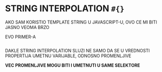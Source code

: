# STRING INTERPOLATION `#{}`

AKO SAM KORISTIO TEMPLATE STRING U JAVASCRIPT-U, OVO CE MI BITI JASNO VEOMA BRZO

EVO PRIMER-A

```scss

```

DAKLE STRING INTERPOLATION SLUZI NE SAMO DA SE U VREDNOSTI PROPERTIJA UMETNU VARIJABLE, ODNOSNO PROMENLJIVE

**VEC PROMENLJIVE MOGU BITI I UMETNUTI U SAME SELEKTORE**